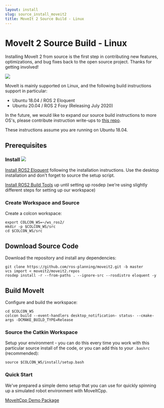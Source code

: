 ```yaml
---
layout: install
slug: source_install_moveit2
title: MoveIt 2 Source Build - Linux
---
```


# MoveIt 2 Source Build - Linux

Installing MoveIt 2 from source is the first step in contributing new features, optimizations, and bug fixes back to the open source project. Thanks for getting involved!

<img class="docker-img" src="/assets/install_page/docker-illustration.png"/>

MoveIt is mainly supported on Linux, and the following build instructions support in particular:

- Ubuntu 18.04 / ROS 2 Eloquent
- Ubuntu 20.04 / ROS 2 Foxy (Releasing July 2020)

In the future, we would like to expand our source build instructions to more OS's, please contribute instruction write-ups to [this repo](https://github.com/ros-planning/moveit.ros.org).

These instructions assume you are running on Ubuntu 18.04.

## Prerequisites

### Install <img src="/assets/install_page/ros_logo.jpeg"/>

[Install ROS2 Eloquent](https://index.ros.org/doc/ros2/Installation/Eloquent/Linux-Install-Debians/) following the installation instructions. Use the desktop installation and don't forget to source the setup script.

[Install ROS2 Build Tools](https://index.ros.org/doc/ros2/Installation/Linux-Development-Setup/#install-development-tools-and-ros-tools) up until setting up rosdep (we're using slightly different steps for setting up our workspace)

### Create Workspace and Source

Create a colcon workspace:

    export COLCON_WS=~/ws_ros2/
    mkdir -p $COLCON_WS/src
    cd $COLCON_WS/src

## Download Source Code

Download the repository and install any dependencies:

    git clone https://github.com/ros-planning/moveit2.git -b master
    vcs import < moveit2/moveit2.repos
    rosdep install -r --from-paths . --ignore-src --rosdistro eloquent -y

## Build MoveIt

Configure and build the workspace:

    cd $COLCON_WS
    colcon build --event-handlers desktop_notification- status- --cmake-args -DCMAKE_BUILD_TYPE=Release

### Source the Catkin Workspace

Setup your environment - you can do this every time you work with this particular source install of the code, or you can add this to your ``.bashrc`` (recommended):

    source $COLCON_WS/install/setup.bash

### Quick Start

We've prepared a simple demo setup that you can use for quickly spinning up a simulated robot environment with MoveItCpp.

<a href="https://github.com/ros-planning/moveit2/tree/master/moveit_demo_nodes/run_moveit_cpp" target="_blank">
  <span class="link-with-background">
    MoveItCpp Demo Package
  </span>
</a>